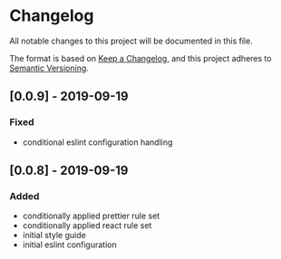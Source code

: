 # Changelog

All notable changes to this project will be documented in this file.

The format is based on [Keep a Changelog](https://keepachangelog.com/en/1.0.0/),
and this project adheres to [Semantic Versioning](https://semver.org/spec/v2.0.0.html).

## [0.0.9] - 2019-09-19

### Fixed

- conditional eslint configuration handling

## [0.0.8] - 2019-09-19

### Added

- conditionally applied prettier rule set
- conditionally applied react rule set
- initial style guide
- initial eslint configuration
